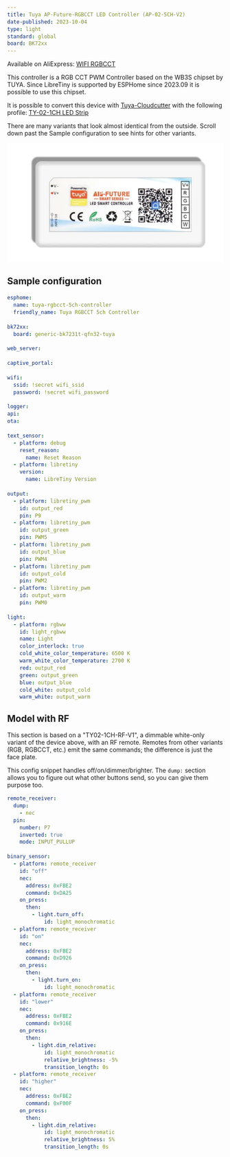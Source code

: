 ```yaml
---
title: Tuya AP-Future-RGBCCT LED Controller (AP-02-5CH-V2)
date-published: 2023-10-04
type: light
standard: global
board: BK72xx
---
```


Available on AliExpress: [WIFI RGBCCT](https://aliexpress.com/item/1005005724297417.html)

This controller is a RGB CCT PWM Controller based on the WB3S chipset by TUYA.
Since LibreTiny is supported by ESPHome since 2023.09 it is possible to use this chipset.

It is possible to convert this device with [Tuya-Cloudcutter](https://github.com/tuya-cloudcutter/tuya-cloudcutter) with the following profile:
[TY-02-1CH LED Strip](https://github.com/tuya-cloudcutter/tuya-cloudcutter.github.io/blob/master/devices/tuya-generic-ty-02-1ch-led-strip.json)

There are many variants that look almost identical from the outside. Scroll down past the Sample configuration to see hints for other variants.

![Product Image](image.png "Product Image")

## Sample configuration

``` yaml
esphome:
  name: tuya-rgbcct-5ch-controller
  friendly_name: Tuya RGBCCT 5ch Controller

bk72xx:
  board: generic-bk7231t-qfn32-tuya

web_server:

captive_portal:

wifi:
  ssid: !secret wifi_ssid
  password: !secret wifi_password

logger:
api:
ota:

text_sensor:
  - platform: debug
    reset_reason:
      name: Reset Reason
  - platform: libretiny
    version:
      name: LibreTiny Version

output:
  - platform: libretiny_pwm
    id: output_red
    pin: P9
  - platform: libretiny_pwm
    id: output_green
    pin: PWM5
  - platform: libretiny_pwm
    id: output_blue
    pin: PWM4
  - platform: libretiny_pwm
    id: output_cold
    pin: PWM2
  - platform: libretiny_pwm
    id: output_warm
    pin: PWM0

light:
  - platform: rgbww
    id: light_rgbww
    name: Light
    color_interlock: true
    cold_white_color_temperature: 6500 K
    warm_white_color_temperature: 2700 K
    red: output_red
    green: output_green
    blue: output_blue
    cold_white: output_cold
    warm_white: output_warm
```

## Model with RF

This section is based on a "TY02-1CH-RF-V1", a dimmable white-only variant of the device above, with an RF remote.
Remotes from other variants (RGB, RGBCCT, etc.) emit the same commands; the difference is just the face plate.

This config snippet handles off/on/dimmer/brighter.
The `dump:` section allows you to figure out what other buttons send, so you can give them purpose too.

```yaml
remote_receiver:
  dump:
    - nec
  pin:
    number: P7
    inverted: true
    mode: INPUT_PULLUP

binary_sensor:
  - platform: remote_receiver
    id: "off"
    nec:
      address: 0xFBE2
      command: 0xDA25
    on_press:
      then:
        - light.turn_off:
            id: light_monochromatic
  - platform: remote_receiver
    id: "on"
    nec:
      address: 0xFBE2
      command: 0xD926
    on_press:
      then:
        - light.turn_on:
            id: light_monochromatic
  - platform: remote_receiver
    id: "lower"
    nec:
      address: 0xFBE2
      command: 0x916E
    on_press:
      then:
        - light.dim_relative:
            id: light_monochromatic
            relative_brightness: -5%
            transition_length: 0s
  - platform: remote_receiver
    id: "higher"
    nec:
      address: 0xFBE2
      command: 0xF00F
    on_press:
      then:
        - light.dim_relative:
            id: light_monochromatic
            relative_brightness: 5%
            transition_length: 0s
```
